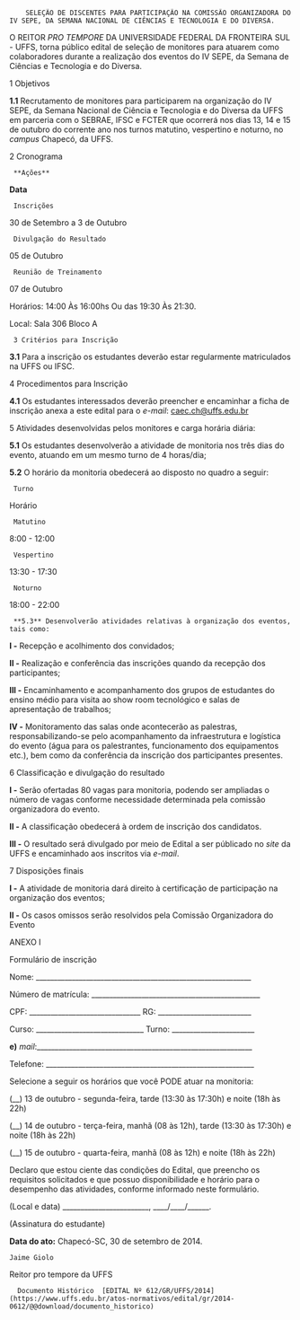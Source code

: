         SELEÇÃO DE DISCENTES PARA PARTICIPAÇÃO NA COMISSÃO ORGANIZADORA DO IV SEPE, DA SEMANA NACIONAL DE CIÊNCIAS E TECNOLOGIA E DO DIVERSA.  

O REITOR *PRO TEMPORE* DA UNIVERSIDADE FEDERAL DA FRONTEIRA SUL - UFFS, torna público edital de seleção de monitores para atuarem como colaboradores durante a realização dos eventos do IV SEPE, da Semana de Ciências e Tecnologia e do Diversa.

 1 Objetivos

 **1.1** Recrutamento de monitores para participarem na organização do IV SEPE, da Semana Nacional de Ciência e Tecnologia e do Diversa da UFFS em parceria com o SEBRAE, IFSC e FCTER que ocorrerá nos dias 13, 14 e 15 de outubro do corrente ano nos turnos matutino, vespertino e noturno, no *campus* Chapecó, da UFFS.

 2 Cronograma

     **Ações**

   **Data** 

     Inscrições

   30 de Setembro a 3 de Outubro

     Divulgação do Resultado

   05 de Outubro

     Reunião de Treinamento

   07 de Outubro

 Horários: 14:00 Às 16:00hs Ou das 19:30 Às 21:30.

 Local: Sala 306 Bloco A

     3 Critérios para Inscrição

 **3.1** Para a inscrição os estudantes deverão estar regularmente matriculados na UFFS ou IFSC.

 4 Procedimentos para Inscrição

 **4.1** Os estudantes interessados deverão preencher e encaminhar a ficha de inscrição anexa a este edital para o *e-mail*: [caec.ch@uffs.edu.br](mailto:caec.ch@uffs.edu.br)

 5 Atividades desenvolvidas pelos monitores e carga horária diária:

 **5.1** Os estudantes desenvolverão a atividade de monitoria nos três dias do evento, atuando em um mesmo turno de 4 horas/dia;

 **5.2** O horário da monitoria obedecerá ao disposto no quadro a seguir:

     Turno

   Horário

     Matutino

   8:00 - 12:00

     Vespertino 

   13:30 - 17:30

     Noturno

   18:00 - 22:00

     **5.3** Desenvolverão atividades relativas à organização dos eventos, tais como:

 **I -** Recepção e acolhimento dos convidados;

 **II -** Realização e conferência das inscrições quando da recepção dos participantes;

 **III -** Encaminhamento e acompanhamento dos grupos de estudantes do ensino médio para visita ao show room tecnológico e salas de apresentação de trabalhos;

 **IV -** Monitoramento das salas onde acontecerão as palestras, responsabilizando-se pelo acompanhamento da infraestrutura e logística do evento (água para os palestrantes, funcionamento dos equipamentos etc.), bem como da conferência da inscrição dos participantes presentes.

 6 Classificação e divulgação do resultado

 **I -** Serão ofertadas 80 vagas para monitoria, podendo ser ampliadas o número de vagas conforme necessidade determinada pela comissão organizadora do evento.

 **II -** A classificação obedecerá à ordem de inscrição dos candidatos.

 **III -** O resultado será divulgado por meio de Edital a ser públicado no *site* da UFFS e encaminhado aos inscritos via *e-mail*.

 7 Disposições finais

 **I -** A atividade de monitoria dará direito à certificação de participação na organização dos eventos;

 **II -** Os casos omissos serão resolvidos pela Comissão Organizadora do Evento

  

 ANEXO I

 Formulário de inscrição

 Nome: \_\_\_\_\_\_\_\_\_\_\_\_\_\_\_\_\_\_\_\_\_\_\_\_\_\_\_\_\_\_\_\_\_\_\_\_\_\_\_\_\_\_\_\_\_\_\_\_\_\_\_\_\_\_\_\_\_\_\_\_

 Número de matrícula: \_\_\_\_\_\_\_\_\_\_\_\_\_\_\_\_\_\_\_\_\_\_\_\_\_\_\_\_\_\_\_\_\_\_\_\_\_\_\_\_\_\_\_\_\_\_\_

 CPF: \_\_\_\_\_\_\_\_\_\_\_\_\_\_\_\_\_\_\_\_\_\_\_\_\_\_\_\_\_\_\_ RG: \_\_\_\_\_\_\_\_\_\_\_\_\_\_\_\_\_\_\_\_\_\_\_\_\_\_

 Curso: \_\_\_\_\_\_\_\_\_\_\_\_\_\_\_\_\_\_\_\_\_\_\_\_\_\_\_\_\_\_ Turno: \_\_\_\_\_\_\_\_\_\_\_\_\_\_\_\_\_\_\_\_\_\_\_

 **e)** *mail*:\_\_\_\_\_\_\_\_\_\_\_\_\_\_\_\_\_\_\_\_\_\_\_\_\_\_\_\_\_\_\_\_\_\_\_\_\_\_\_\_\_\_\_\_\_\_\_\_\_\_\_\_\_\_\_\_\_\_\_\_

 Telefone: \_\_\_\_\_\_\_\_\_\_\_\_\_\_\_\_\_\_\_\_\_\_\_\_\_\_\_\_\_\_\_\_\_\_\_\_\_\_\_\_\_\_\_\_\_\_\_\_\_\_\_\_\_\_\_\_\_\_

 Selecione a seguir os horários que você PODE atuar na monitoria:

 (\_\_) 13 de outubro - segunda-feira, tarde (13:30 às 17:30h) e noite (18h às 22h)

 (\_\_) 14 de outubro - terça-feira, manhã (08 às 12h), tarde (13:30 às 17:30h) e noite (18h às 22h)

 (\_\_) 15 de outubro - quarta-feira, manhã (08 às 12h) e noite (18h às 22h)

 Declaro que estou ciente das condições do Edital, que preencho os requisitos solicitados e que possuo disponibilidade e horário para o desempenho das atividades, conforme informado neste formulário.

 (Local e data) \_\_\_\_\_\_\_\_\_\_\_\_\_\_\_\_\_\_\_\_\_\_\_\_, \_\_\_\_/\_\_\_\_/\_\_\_\_\_\_.

 (Assinatura do estudante)

  

   **Data do ato:** Chapecó-SC, 30 de setembro de 2014.   
 

    Jaime Giolo   
 Reitor pro tempore da UFFS 

      Documento Histórico  [EDITAL Nº 612/GR/UFFS/2014](https://www.uffs.edu.br/atos-normativos/edital/gr/2014-0612/@@download/documento_historico)     
      